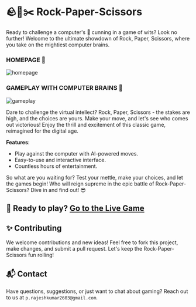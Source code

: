 # 🪨📃✂️ Rock-Paper-Scissors

Ready to challenge a computer's 🧠 cunning in a game of wits? Look no further! Welcome to the ultimate showdown of Rock, Paper, Scissors, where you take on the mightiest computer brains.

### HOMEPAGE 🏡
![homepage](https://github.com/scattershott/Rock-Paper-Scissor/raw/main/assets/147977105/659c9fbd-c507-4f83-b28d-6d9bd8e413a4)

### GAMEPLAY WITH COMPUTER BRAINS 🧠
![gameplay](https://github.com/scattershott/Rock-Paper-Scissor/raw/main/assets/147977105/8a6ee4d6-a36d-46e3-8e1a-0b7a23c1d971)

Dare to challenge the virtual intellect? Rock, Paper, Scissors - the stakes are high, and the choices are yours. Make your move, and let's see who comes out victorious! Enjoy the thrill and excitement of this classic game, reimagined for the digital age.

**Features**:
- Play against the computer with AI-powered moves.
- Easy-to-use and interactive interface.
- Countless hours of entertainment.

So what are you waiting for? Test your mettle, make your choices, and let the games begin! Who will reign supreme in the epic battle of Rock-Paper-Scissors? Dive in and find out! 😎

## 🚀 Ready to play? [Go to the Live Game](https://scattershott.github.io/Rock-Paper-Scissor/)



## ✨ Contributing
We welcome contributions and new ideas! Feel free to fork this project, make changes, and submit a pull request. Let's keep the Rock-Paper-Scissors fun rolling!

## 📬 Contact
Have questions, suggestions, or just want to chat about gaming? Reach out to us at `p.rajeshkumar2603@gmail.com`.
